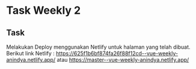# Task Weekly 2

## Task

Melakukan Deploy menggunakan Netlify untuk halaman yang telah dibuat.
Berikut link Netlify :
https://625f1b6bf874fa26f88f12cd--vue-weekly-anindya.netlify.app/
atau
https://master--vue-weekly-anindya.netlify.app/

